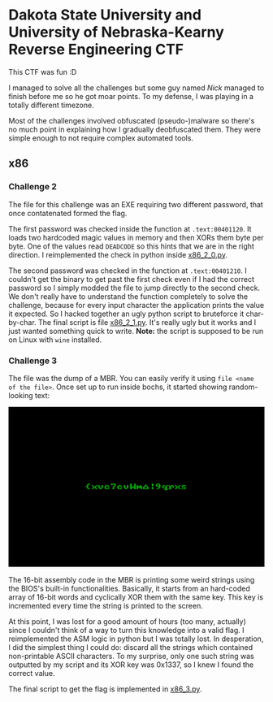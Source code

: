 # Dakota State University and University of Nebraska-Kearny Reverse Engineering CTF

This CTF was fun :D

I managed to solve all the challenges but some guy named *Nick* managed to
finish before me so he got moar points.
To my defense, I was playing in a totally different timezone.

Most of the challenges involved obfuscated (pseudo-)malware so there's no much
point in explaining how I gradually deobfuscated them.
They were simple enough to not require complex automated tools.

## x86

### Challenge 2

The file for this challenge was an EXE requiring two different password, that
once contatenated formed the flag.

The first password was checked inside the function at `.text:00401120`.
It loads two hardcoded magic values in memory and then XORs them byte per byte.
One of the values read `DEADCODE` so this hints that we are in the right
direction.
I reimplemented the check in python inside [x86_2_0.py](x86_2_0.py).

The second password was checked in the function at `.text:00401210`.
I couldn't get the binary to get past the first check even if I had the correct
password so I simply modded the file to jump directly to the second check.
We don't really have to understand the function completely to solve the
challenge, because for every input character the application prints the value it
expected.
So I hacked together an ugly python script to bruteforce it char-by-char.
The final script is file [x86_2_1.py](x86_2_1.py).
It's really ugly but it works and I just wanted something quick to write.
**Note:** the script is supposed to be run on Linux with `wine` installed.

### Challenge 3

The file was the dump of a MBR.
You can easily verify it using `file <name of the file>`.
Once set up to run inside bochs, it started showing random-looking text:

![x86 screenshot](images/x86_3.png)

The 16-bit assembly code in the MBR is printing some weird strings using the
BIOS's built-in functionalities.
Basically, it starts from an hard-coded array of 16-bit words and cyclically
XOR them with the same key.
This key is incremented every time the string is printed to the screen.

At this point, I was lost for a good amount of hours (too many, actually) since
I couldn't think of a way to turn this knowledge into a valid flag.
I reimplemented the ASM logic in python but I was totally lost.
In desperation, I did the simplest thing I could do: discard all the strings
which contained non-printable ASCII characters.
To my surprise, only one such string was outputted by my script and its XOR key
was 0x1337, so I knew I found the correct value.

The final script to get the flag is implemented in [x86_3.py](x86_3.py).

